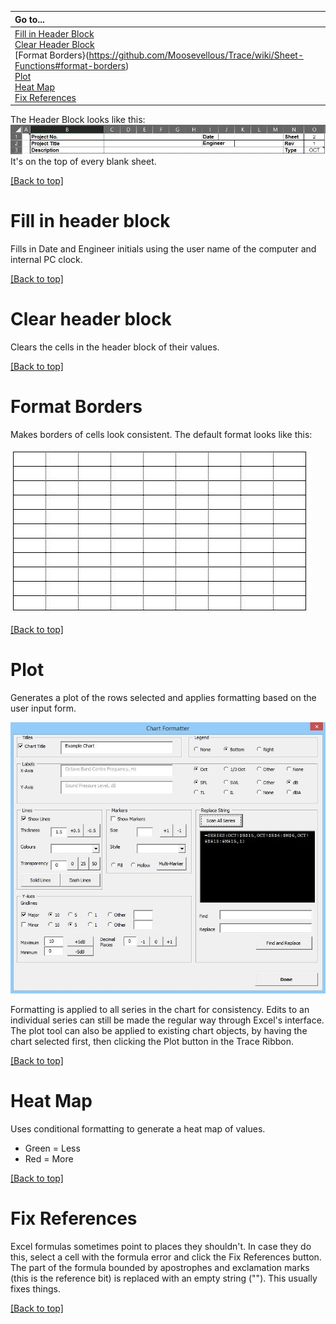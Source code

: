 | Go to... |
|:---- |
|[Fill in Header Block](https://github.com/Moosevellous/Trace/wiki/Sheet-Functions#fill-in-header-block) <br> [Clear Header Block](https://github.com/Moosevellous/Trace/wiki/Sheet-Functions#clear-header-block) <br> [Format Borders}(https://github.com/Moosevellous/Trace/wiki/Sheet-Functions#format-borders) <br> [Plot](https://github.com/Moosevellous/Trace/wiki/Sheet-Functions#plot) <br> [Heat Map](https://github.com/Moosevellous/Trace/wiki/Sheet-Functions#heat-map) <br>[Fix References](https://github.com/Moosevellous/Trace/wiki/Sheet-Functions#fix-references)|

The Header Block looks like this:
![HeaderBlock.jpg](https://github.com/Moosevellous/Trace/blob/master/img/HeaderBlock.JPG)
It's on the top of every blank sheet.

<a href="#">[Back to top]</a>

# Fill in header block
Fills in Date and Engineer initials using the user name of the computer and internal PC clock.

<a href="#">[Back to top]</a>

# Clear header block
Clears the cells in the header block of their values.

<a href="#">[Back to top]</a>

# Format Borders

Makes borders of cells look consistent. The default format looks like this:

![Borders.jpg](https://github.com/Moosevellous/Trace/blob/master/img/Borders.JPG)

<a href="#">[Back to top]</a>

# Plot

Generates a plot of the rows selected and applies formatting based on the user input form.

![frmPlotTool.JPG](https://github.com/Moosevellous/Trace/blob/master/img/frmPlotTool.JPG)

Formatting is applied to all series in the chart for consistency. Edits to an individual series can still be made the regular way through Excel's interface. The plot tool can also be applied to existing chart objects, by having the chart selected first, then clicking the Plot button in the Trace Ribbon.

<a href="#">[Back to top]</a>

# Heat Map
Uses conditional formatting to generate a heat map of values. 
- Green = Less
- Red = More

<a href="#">[Back to top]</a>

# Fix References
Excel formulas sometimes point to places they shouldn't. In case they do this, select a cell with the formula error and click the Fix References button. The part of the formula bounded by apostrophes and exclamation marks (this is the reference bit) is replaced with an empty string (""). This usually fixes things.

<a href="#">[Back to top]</a>